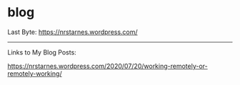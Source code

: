 # blog

Last Byte:
https://nrstarnes.wordpress.com/

--------------------------------------------------------------------------------------------------------------

Links to My Blog Posts:

https://nrstarnes.wordpress.com/2020/07/20/working-remotely-or-remotely-working/
